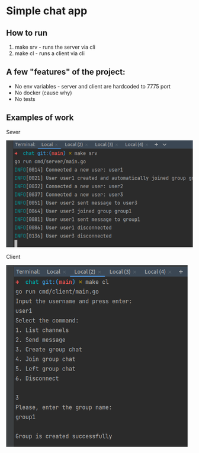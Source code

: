 # Simple chat app

## How to run

1. make srv - runs the server via cli
2. make cl - runs a client via cli

## A few "features" of the project:

- No env variables - server and client are hardcoded to 7775 port
- No docker (cause why)
- No tests

## Examples of work

Sever

![](docs/server_runtime_example.png)

Client

![](docs/client_runtime_example.png)